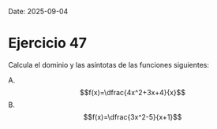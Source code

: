 Date: 2025-09-04

# Ejercicio 47


Calcula el dominio y las asíntotas de las funciones siguientes:

A.  $$f(x)=\dfrac{4x^2+3x+4}{x}$$
B.  $$f(x)=\dfrac{3x^2-5}{x+1}$$
